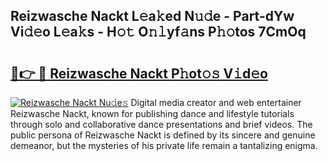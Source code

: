 ## Reizwasche Nackt L𝚎a𝚔ed N𝚞𝚍e - Part-dYw Vi𝚍𝚎o L𝚎a𝚔s - H𝚘𝚝 O𝚗𝚕yf𝚊ns P𝚑𝚘tos 7CmOq

# <h2><a href="http://kf1dna1.oniu.top/?m=Reizwasche+Nackt">🔗👉 🔴 Reizwasche Nackt P𝚑ot𝚘𝚜 V𝚒d𝚎o</a></h2>

[![Reizwasche Nackt Nu𝚍e𝚜](https://i.imgur.com/0qMVB7G.gif)](http://kf1dna1.oniu.top/?m=Reizwasche+Nackt)
Digital media creator and web entertainer Reizwasche Nackt, known for publishing dance and lifestyle tutorials through solo and collaborative dance presentations and brief videos. The public persona of Reizwasche Nackt is defined by its sincere and genuine demeanor, but the mysteries of his private life remain a tantalizing enigma.  
